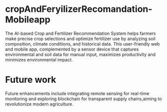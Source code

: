 # cropAndFeryilizerRecomandation-Mobileapp

The AI-based Crop and Fertilizer Recommendation System helps farmers make precise crop selections and optimize fertilizer use by analyzing soil composition, climate conditions, and historical data. This user-friendly web and mobile app, complemented by a sensor device that captures environmental and soil data for manual input, maximizes productivity and minimizes environmental impact.

# Future work

Future enhancements include integrating remote sensing for real-time monitoring and exploring blockchain for transparent supply chains,aiming to revolutionize modern agriculture.

